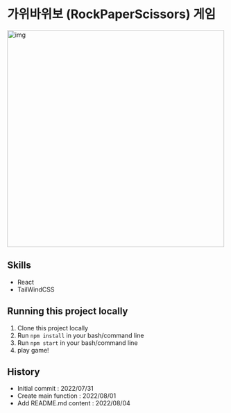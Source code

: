 # 가위바위보 (RockPaperScissors) 게임

<img src="https://user-images.githubusercontent.com/96860670/183445445-6341c8f3-c4bd-410f-b2fb-da1dd3028e2a.gif" alt="img" width="500px">

## Skills

-   React
-   TailWindCSS

## Running this project locally

1. Clone this project locally
2. Run `npm install` in your bash/command line
3. Run `npm start` in your bash/command line
4. play game!

## History

-   Initial commit : 2022/07/31
-   Create main function : 2022/08/01
-   Add README.md content : 2022/08/04
